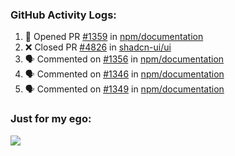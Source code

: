 

  <h3>GitHub Activity Logs:</h3>

  <!--START_SECTION:activity-->

1. 💪 Opened PR [#1359](https://github.com/npm/documentation/pull/1359) in [npm/documentation](https://github.com/npm/documentation)
2. ❌ Closed PR [#4826](https://github.com/shadcn-ui/ui/pull/4826) in [shadcn-ui/ui](https://github.com/shadcn-ui/ui)
3. 🗣 Commented on [#1356](https://github.com/npm/documentation/issues/1356#issuecomment-2452955497) in [npm/documentation](https://github.com/npm/documentation)
4. 🗣 Commented on [#1346](https://github.com/npm/documentation/issues/1346#issuecomment-2444423901) in [npm/documentation](https://github.com/npm/documentation)
5. 🗣 Commented on [#1349](https://github.com/npm/documentation/pull/1349#issuecomment-2444404102) in [npm/documentation](https://github.com/npm/documentation)
      <!--END_SECTION:activity-->




### Just for my ego:

![](https://komarev.com/ghpvc/?username=kenshanta&color=orange&style=for-the-badge)
